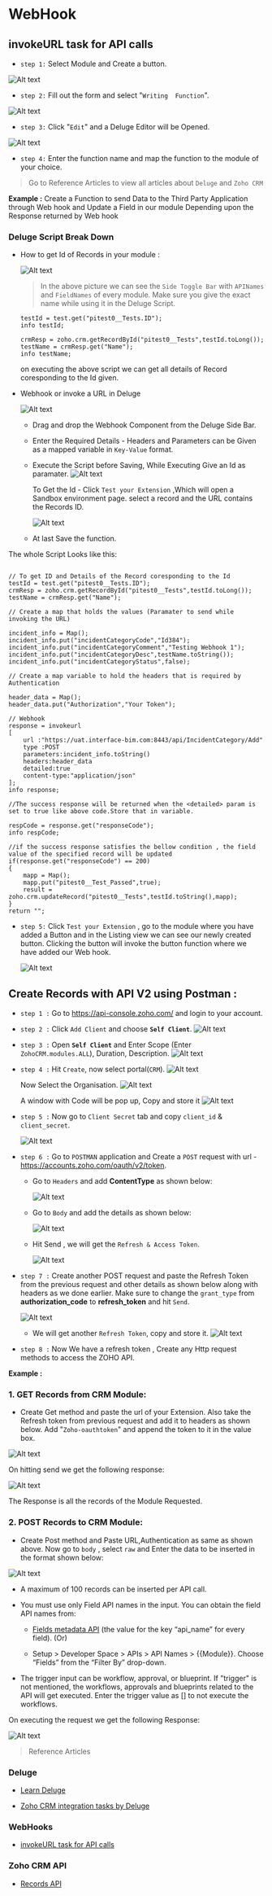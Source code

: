 # WebHook
## invokeURL task for API calls
- `step 1:` Select Module and Create a button.

![Alt text](../ZohoCRM/_images/CreateButton.png)
- `step 2:` Fill out the form and select "`Writing 
Function`".

![Alt text](../ZohoCRM/_images/CreateButtonForm.png)
- `step 3:` Click "`Edit`" and a Deluge Editor will be Opened.

![Alt text](../ZohoCRM/_images/DelugeEditorFunction.png)

- `step 4:` Enter the function name and map the function to the module of your choice.

> Go to Reference Articles to view all articles about `Deluge` and `Zoho CRM`

**Example :**
Create a Function to send Data to the Third Party Application through Web hook and Update a Field in our module Depending upon the Response returned by Web hook

### Deluge Script Break Down

- How to get Id of Records in your module :
    
    ![Alt text](../ZohoCRM/_images/ModuleAPINames.png)

    > In the above picture we can see the `Side Toggle Bar` with `APINames` and `FieldNames` of every module. Make sure you give the exact name while using it in the Deluge Script.

    ```Deluge
    testId = test.get("pitest0__Tests.ID");
    info testId;

    crmResp = zoho.crm.getRecordById("pitest0__Tests",testId.toLong());
    testName = crmResp.get("Name");
    info testName; 
    ```
    on executing the above script we can get all details of Record coresponding to the Id given.

- Webhook or invoke a URL in Deluge

    ![Alt text](../ZohoCRM/_images/DelugeWebhook.png)

    - Drag and drop the Webhook Component from the Deluge Side Bar.
    - Enter the Required Details - Headers and Parameters can be Given as a mapped variable
    in `Key-Value` format.
    - Execute the Script before Saving, While Executing Give an Id as paramater.
    ![Alt text](../ZohoCRM/_images/ExecuteFunc.png)

        To Get the Id - Click `Test your Extension` ,Which will open a Sandbox environment page.
    select a record and the URL contains the Records ID.

        ![Alt text](../ZohoCRM/_images/TestId.png)
    - At last Save the function.

The whole Script Looks like this:

```Deluge

// To get ID and Details of the Record coresponding to the Id
testId = test.get("pitest0__Tests.ID");
crmResp = zoho.crm.getRecordById("pitest0__Tests",testId.toLong());
testName = crmResp.get("Name");

// Create a map that holds the values (Paramater to send while invoking the URL)

incident_info = Map();
incident_info.put("incidentCategoryCode","Id384");
incident_info.put("incidentCategoryComment","Testing Webhook 1");
incident_info.put("incidentCategoryDesc",testName.toString());
incident_info.put("incidentCategoryStatus",false);

// Create a map variable to hold the headers that is required by Authentication

header_data = Map();
header_data.put("Authorization","Your Token");

// Webhook
response = invokeurl
[
	url :"https://uat.interface-bim.com:8443/api/IncidentCategory/Add"
	type :POST
	parameters:incident_info.toString()
	headers:header_data
	detailed:true
	content-type:"application/json"
];
info response;

//The success response will be returned when the <detailed> param is set to true like above code.Store that in variable.

respCode = response.get("responseCode");
info respCode;

//if the success response satisfies the bellow condition , the field value of the specified record will be updated
if(response.get("responseCode") == 200)
{
	mapp = Map();
	mapp.put("pitest0__Test_Passed",true);
	result = zoho.crm.updateRecord("pitest0__Tests",testId.toString(),mapp);
}
return "";

```

- `step 5:` Click `Test your Extension` , go to the module where you have added a Button and in the Listing view we can see our newly created button.
Clicking the button will invoke the button function where we have added our Web hook.

    ![Alt text](../ZohoCRM/_images/ButtonListingPage.png)

## Create Records with API V2 using Postman :

- `step 1 :` Go to https://api-console.zoho.com/ and login to your account.

- `step 2 :` Click `Add Client` and choose **`Self Client`**.
    ![Alt text](../ZohoCRM/_images/ApiConsole.png)

- `step 3 :` Open **`Self Client`** and Enter Scope (Enter `ZohoCRM.modules.ALL`), Duration, Description.
    ![Alt text](../ZohoCRM/_images/SelfClient.png)

- `step 4 :` Hit `Create`, now select portal(`CRM`).
    ![Alt text](../ZohoCRM/_images/SelectPortal.png)

    Now Select the Organisation.
    ![Alt text](../ZohoCRM/_images/SelectOrg.png)

    A window with Code will be pop up, Copy and store it 
    ![Alt text](../ZohoCRM/_images/ApiCode.png)

- `step 5 :` Now go to `Client Secret` tab and copy
`client_id` & `client_secret`.

    ![Alt text](../ZohoCRM/_images/ClientSecret.png)

- `step 6 :` Go to `POSTMAN` application and Create a `POST` request with url - https://accounts.zoho.com/oauth/v2/token.

    - Go to `Headers` and add **ContentType** as shown below:

        ![Alt text](../ZohoCRM/_images/ContentType.png)
    
    - Go to `Body` and add the details as shown below:

        ![Alt text](../ZohoCRM/_images/PostMethodToGetToken.png)
    
    - Hit Send , we will get the `Refresh & Access Token`.

        ![Alt text](../ZohoCRM/_images/Refresh&AccessToken1.png)

- `step 7 :` Create another POST request and paste the Refresh Token from the previous request and other details as shown below along with headers as we done earlier.
Make sure to change the `grant_type` from **authorization_code** to **refresh_token** and hit `Send`.

    ![Alt text](../ZohoCRM/_images/PermanentRefreshToken.png)

    - We will get another `Refresh Token`, copy and store it.
        ![Alt text](../ZohoCRM/_images/RefreshToken.png)

- `step 8 :` Now We have a refresh token , Create any Http request methods to access the ZOHO API.

**Example :**

### 1. GET Records from CRM Module:
    
- Create Get method and paste the url of your Extension.
Also take the Refresh token from previous request and add it to headers as shown below. Add "`Zoho-oauthtoken`" and append the token to it in the value box.

![Alt text](../ZohoCRM/_images/GetAPI.png)

On hitting send we get the following response:

![Alt text](../ZohoCRM/_images/GetAPIResult.png)

The Response is all the records of the Module Requested.

### 2. POST Records to CRM Module:

- Create Post method and Paste URL,Authentication as same as shown above.
Now go to `body` , select `raw` and Enter the data to be inserted in the format shown below:

![Alt text](../ZohoCRM/_images/PostAPI.png)

- A maximum of 100 records can be inserted per API call.

- You must use only Field API names in the input. You can obtain the field API names from:

    - [Fields metadata API](https://www.zoho.com/crm/developer/docs/api/v2/field-meta.html) (the value for the key “api_name” for every field). (Or)

    - Setup > Developer Space > APIs > API Names > {{Module}}. Choose “Fields” from the “Filter By” drop-down.

- The trigger input can be workflow, approval, or blueprint. If "trigger" is not mentioned, the workflows, approvals and blueprints related to the API will get executed. Enter the trigger value as [] to not execute the workflows.

On executing the request we get the following Response:

![Alt text](../ZohoCRM/_images/PostAPIResult.png)

> Reference Articles

### Deluge
- [Learn Deluge](https://deluge.zoho.com/learndeluge#Welcome!)

- [Zoho CRM integration tasks by Deluge](https://www.zoho.com/deluge/help/crm-tasks.html)

### WebHooks
- [invokeURL task for API calls](https://www.zoho.com/deluge/help/webhook/invokeurl-api-task.html)

### Zoho CRM API
- [Records API](https://www.zoho.com/crm/developer/docs/api/v2/get-records.html)